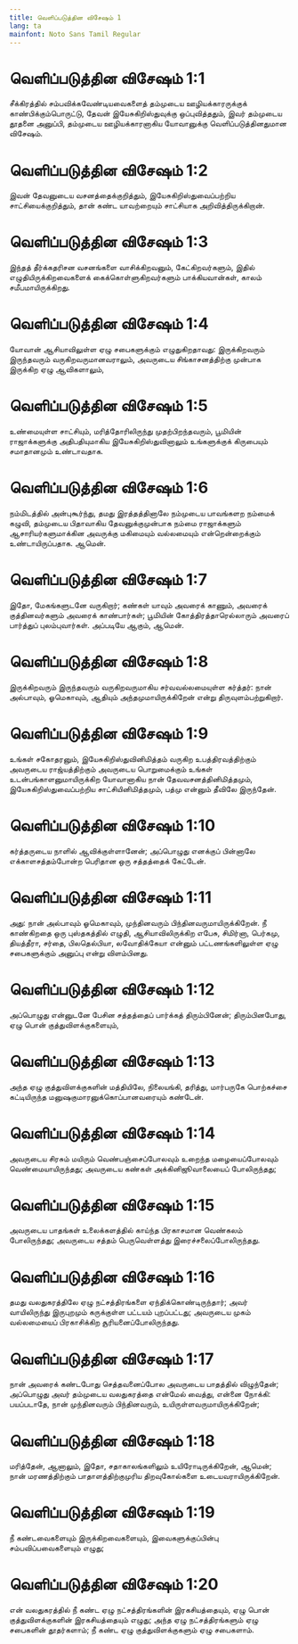 ```yaml
---
title: வெளிப்படுத்தின விசேஷம் 1
lang: ta
mainfont: Noto Sans Tamil Regular
---
```


# வெளிப்படுத்தின விசேஷம் 1:1

சீக்கிரத்தில் சம்பவிக்கவேண்டியவைகளைத் தம்முடைய ஊழியக்காரருக்குக் காண்பிக்கும்பொருட்டு, தேவன் இயேசுகிறிஸ்துவுக்கு ஒப்புவித்ததும், இவர் தம்முடைய தூதனை அனுப்பி, தம்முடைய ஊழியக்காரனாகிய யோவானுக்கு வெளிப்படுத்தினதுமான விசேஷம்.

# வெளிப்படுத்தின விசேஷம் 1:2

இவன் தேவனுடைய வசனத்தைக்குறித்தும், இயேசுகிறிஸ்துவைப்பற்றிய சாட்சியைக்குறித்தும், தான் கண்ட யாவற்றையும் சாட்சியாக அறிவித்திருக்கிறான்.

# வெளிப்படுத்தின விசேஷம் 1:3

இந்தத் தீர்க்கதரிசன வசனங்களை வாசிக்கிறவனும், கேட்கிறவர்களும், இதில் எழுதியிருக்கிறவைகளைக் கைக்கொள்ளுகிறவர்களும் பாக்கியவான்கள், காலம் சமீபமாயிருக்கிறது.

# வெளிப்படுத்தின விசேஷம் 1:4

யோவான் ஆசியாவிலுள்ள ஏழு சபைகளுக்கும் எழுதுகிறதாவது: இருக்கிறவரும் இருந்தவரும் வருகிறவருமானவராலும், அவருடைய சிங்காசனத்திற்கு முன்பாக இருக்கிற ஏழு ஆவிகளாலும்,

# வெளிப்படுத்தின விசேஷம் 1:5

உண்மையுள்ள சாட்சியும், மரித்தோரிலிருந்து முதற்பிறந்தவரும், பூமியின் ராஜாக்களுக்கு அதிபதியுமாகிய இயேசுகிறிஸ்துவினாலும் உங்களுக்குக் கிருபையும் சமாதானமும் உண்டாவதாக.

# வெளிப்படுத்தின விசேஷம் 1:6

நம்மிடத்தில் அன்புகூர்ந்து, தமது இரத்தத்தினாலே நம்முடைய பாவங்களற நம்மைக் கழுவி, தம்முடைய பிதாவாகிய தேவனுக்குமுன்பாக நம்மை ராஜாக்களும் ஆசாரியர்களுமாக்கின அவருக்கு மகிமையும் வல்லமையும் என்றென்றைக்கும் உண்டாயிருப்பதாக. ஆமென்.

# வெளிப்படுத்தின விசேஷம் 1:7

இதோ, மேகங்களுடனே வருகிறார்; கண்கள் யாவும் அவரைக் காணும், அவரைக் குத்தினவர்களும் அவரைக் காண்பார்கள்; பூமியின் கோத்திரத்தாரெல்லாரும் அவரைப் பார்த்துப் புலம்புவார்கள். அப்படியே ஆகும், ஆமென்.

# வெளிப்படுத்தின விசேஷம் 1:8

இருக்கிறவரும் இருந்தவரும் வருகிறவருமாகிய சர்வவல்லமையுள்ள கர்த்தர்: நான் அல்பாவும், ஓமெகாவும், ஆதியும் அந்தமுமாயிருக்கிறேன் என்று திருவுளம்பற்றுகிறார்.

# வெளிப்படுத்தின விசேஷம் 1:9

உங்கள் சகோதரனும், இயேசுகிறிஸ்துவினிமித்தம் வருகிற உபத்திரவத்திற்கும் அவருடைய ராஜ்யத்திற்கும் அவருடைய பொறுமைக்கும் உங்கள் உடன்பங்காளனுமாயிருக்கிற யோவானாகிய நான் தேவவசனத்தினிமித்தமும், இயேசுகிறிஸ்துவைப்பற்றிய சாட்சியினிமித்தமும், பத்மு என்னும் தீவிலே இருந்தேன்.

# வெளிப்படுத்தின விசேஷம் 1:10

கர்த்தருடைய நாளில் ஆவிக்குள்ளானேன்; அப்பொழுது எனக்குப் பின்னாலே எக்காளசத்தம்போன்ற பெரிதான ஒரு சத்தத்தைக் கேட்டேன்.

# வெளிப்படுத்தின விசேஷம் 1:11

அது: நான் அல்பாவும் ஓமெகாவும், முந்தினவரும் பிந்தினவருமாயிருக்கிறேன். நீ காண்கிறதை ஒரு புஸ்தகத்தில் எழுதி, ஆசியாவிலிருக்கிற எபேசு, சிமிர்னா, பெர்கமு, தியத்தீரா, சர்தை, பிலதெல்பியா, லவோதிக்கேயா என்னும் பட்டணங்களிலுள்ள ஏழு சபைகளுக்கும் அனுப்பு என்று விளம்பினது.

# வெளிப்படுத்தின விசேஷம் 1:12

அப்பொழுது என்னுடனே பேசின சத்தத்தைப் பார்க்கத் திரும்பினேன்; திரும்பினபோது, ஏழு பொன் குத்துவிளக்குகளையும்,

# வெளிப்படுத்தின விசேஷம் 1:13

அந்த ஏழு குத்துவிளக்குகளின் மத்தியிலே, நிலையங்கி, தரித்து, மார்பருகே பொற்கச்சை கட்டியிருந்த மனுஷகுமாரனுக்கொப்பானவரையும் கண்டேன்.

# வெளிப்படுத்தின விசேஷம் 1:14

அவருடைய சிரசும் மயிரும் வெண்பஞ்சைப்போலவும் உறைந்த மழையைப்போலவும் வெண்மையாயிருந்தது; அவருடைய கண்கள் அக்கினிஜூவாலையைப் போலிருந்தது;

# வெளிப்படுத்தின விசேஷம் 1:15

அவருடைய பாதங்கள் உலைக்களத்தில் காய்ந்த பிரகாசமான வெண்கலம் போலிருந்தது; அவருடைய சத்தம் பெருவெள்ளத்து இரைச்சலைப்போலிருந்தது.

# வெளிப்படுத்தின விசேஷம் 1:16

தமது வலதுகரத்திலே ஏழு நட்சத்திரங்களை ஏந்திக்கொண்டிருந்தார்; அவர் வாயிலிருந்து இருபுறமும் கருக்குள்ள பட்டயம் புறப்பட்டது; அவருடைய முகம் வல்லமையைப் பிரகாசிக்கிற சூரியனைப்போலிருந்தது.

# வெளிப்படுத்தின விசேஷம் 1:17

நான் அவரைக் கண்டபோது செத்தவனைப்போல அவருடைய பாதத்தில் விழுந்தேன்; அப்பொழுது அவர் தம்முடைய வலதுகரத்தை என்மேல் வைத்து, என்னை நோக்கி: பயப்படாதே, நான் முந்தினவரும் பிந்தினவரும், உயிருள்ளவருமாயிருக்கிறேன்;

# வெளிப்படுத்தின விசேஷம் 1:18

மரித்தேன், ஆனாலும், இதோ, சதாகாலங்களிலும் உயிரோடிருக்கிறேன், ஆமென்; நான் மரணத்திற்கும் பாதாளத்திற்குமுரிய திறவுகோல்களை உடையவராயிருக்கிறேன்.

# வெளிப்படுத்தின விசேஷம் 1:19

நீ கண்டவைகளையும் இருக்கிறவைகளையும், இவைகளுக்குப்பின்பு சம்பவிப்பவைகளையும் எழுது;

# வெளிப்படுத்தின விசேஷம் 1:20

என் வலதுகரத்தில் நீ கண்ட ஏழு நட்சத்திரங்களின் இரகசியத்தையும், ஏழு பொன் குத்துவிளக்குகளின் இரகசியத்தையும் எழுது; அந்த ஏழு நட்சத்திரங்களும் ஏழு சபைகளின் தூதர்களாம்; நீ கண்ட ஏழு குத்துவிளக்குகளும் ஏழு சபைகளாம்.

